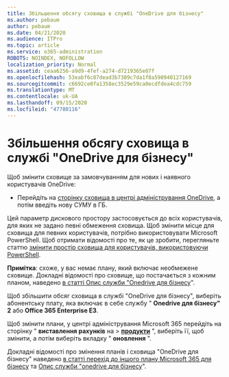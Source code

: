 ```yaml
---
title: Збільшення обсягу сховища в службі "OneDrive для бізнесу"
ms.author: pebaum
author: pebaum
ms.date: 04/21/2020
ms.audience: ITPro
ms.topic: article
ms.service: o365-administration
ROBOTS: NOINDEX, NOFOLLOW
localization_priority: Normal
ms.assetid: ceaa6256-a9d9-4fef-a274-d7219365e07f
ms.openlocfilehash: 53eabf6c87dead3b7309c7da1f8a590940127169
ms.sourcegitcommit: c6692ce0fa1358ec3529e59ca0ecdfdea4cdc759
ms.translationtype: MT
ms.contentlocale: uk-UA
ms.lasthandoff: 09/15/2020
ms.locfileid: "47780116"
---
```

# <a name="how-to-increase-storage-in-onedrive-for-business"></a>Збільшення обсягу сховища в службі "OneDrive для бізнесу"

Щоб змінити сховище за замовчуванням для нових і наявного користувачів OneDrive:
  
- Перейдіть на [сторінку сховища в центрі адміністрування OneDrive](https://admin.onedrive.com/?v=StorageSettings), а потім введіть нову СУМУ в ГБ.

Цей параметр дискового простору застосовується до всіх користувачів, для яких не задано певні обмеження сховища. Щоб змінити місце для сховища для певних користувачів, потрібно використовувати Microsoft PowerShell. Щоб отримати відомості про те, як це зробити, перегляньте статтю [змінити простір сховища для користувачів, використовуючи PowerShell](https://go.microsoft.com/fwlink/?linkid=866402).

**Примітка**: схоже, у вас немає плану, який включає необмежене сховище. Докладні відомості про сховище, що постачається з кожним планом, наведено [в статті Опис служби "Onedrive для бізнесу](https://go.microsoft.com/fwlink/p/?LinkID=826071)".
  
Щоб збільшити обсяг сховища в службі "OneDrive для бізнесу", виберіть абонентську плату, яка включає в себе службу " **Onedrive для бізнесу" 2** або **Office 365 Enterprise E3**. 
  
Щоб змінити плани, у центрі адміністрування Microsoft 365 перейдіть на сторінку " **виставлення рахунків** на \> **[продукти](https://go.microsoft.com/fwlink/p/?linkid=842054)** ", виберіть її, щоб змінити, а потім виберіть вкладку " **оновлення** ".
  
Докладні відомості про змінення планів і сховища "OneDrive для бізнесу" наведено [в статті перехід до іншого плану Microsoft 365 для бізнесу](https://go.microsoft.com/fwlink/?LinkId=2031117) та [Опис служби "onedrive для бізнесу](https://go.microsoft.com/fwlink/p/?LinkId-2031122)".